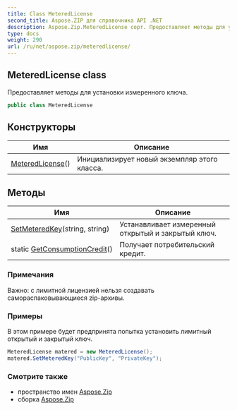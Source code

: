 ```yaml
---
title: Class MeteredLicense
second_title: Aspose.ZIP для справочника API .NET
description: Aspose.Zip.MeteredLicense сорт. Предоставляет методы для установки измеренного ключа.
type: docs
weight: 290
url: /ru/net/aspose.zip/meteredlicense/
---
```

## MeteredLicense class

Предоставляет методы для установки измеренного ключа.

```csharp
public class MeteredLicense
```

## Конструкторы

| Имя | Описание |
| --- | --- |
| [MeteredLicense](meteredlicense/)() | Инициализирует новый экземпляр этого класса. |

## Методы

| Имя | Описание |
| --- | --- |
| [SetMeteredKey](../../aspose.zip/meteredlicense/setmeteredkey/)(string, string) | Устанавливает измеренный открытый и закрытый ключ. |
| static [GetConsumptionCredit](../../aspose.zip/meteredlicense/getconsumptioncredit/)() | Получает потребительский кредит. |

### Примечания

Важно: с лимитной лицензией нельзя создавать самораспаковывающиеся zip-архивы.

### Примеры

В этом примере будет предпринята попытка установить лимитный открытый и закрытый ключ.

```csharp
MeteredLicense matered = new MeteredLicense();
matered.SetMeteredKey("PublicKey", "PrivateKey");
```

### Смотрите также

* пространство имен [Aspose.Zip](../../aspose.zip/)
* сборка [Aspose.Zip](../../)


